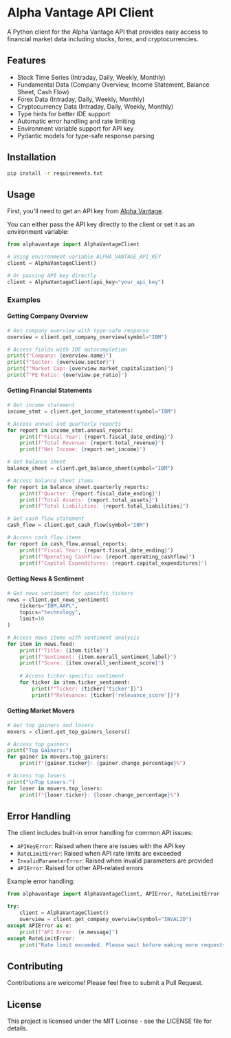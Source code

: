 # Alpha Vantage API Client

A Python client for the Alpha Vantage API that provides easy access to financial market data including stocks, forex, and cryptocurrencies.

## Features

- Stock Time Series (Intraday, Daily, Weekly, Monthly)
- Fundamental Data (Company Overview, Income Statement, Balance Sheet, Cash Flow)
- Forex Data (Intraday, Daily, Weekly, Monthly)
- Cryptocurrency Data (Intraday, Daily, Weekly, Monthly)
- Type hints for better IDE support
- Automatic error handling and rate limiting
- Environment variable support for API key
- Pydantic models for type-safe response parsing

## Installation

```bash
pip install -r requirements.txt
```

## Usage

First, you'll need to get an API key from [Alpha Vantage](https://www.alphavantage.co/support/#api-key).

You can either pass the API key directly to the client or set it as an environment variable:

```python
from alphavantage import AlphaVantageClient

# Using environment variable ALPHA_VANTAGE_API_KEY
client = AlphaVantageClient()

# Or passing API key directly
client = AlphaVantageClient(api_key="your_api_key")
```

### Examples

#### Getting Company Overview

```python
# Get company overview with type-safe response
overview = client.get_company_overview(symbol="IBM")

# Access fields with IDE autocompletion
print(f"Company: {overview.name}")
print(f"Sector: {overview.sector}")
print(f"Market Cap: {overview.market_capitalization}")
print(f"PE Ratio: {overview.pe_ratio}")
```

#### Getting Financial Statements

```python
# Get income statement
income_stmt = client.get_income_statement(symbol="IBM")

# Access annual and quarterly reports
for report in income_stmt.annual_reports:
    print(f"Fiscal Year: {report.fiscal_date_ending}")
    print(f"Total Revenue: {report.total_revenue}")
    print(f"Net Income: {report.net_income}")

# Get balance sheet
balance_sheet = client.get_balance_sheet(symbol="IBM")

# Access balance sheet items
for report in balance_sheet.quarterly_reports:
    print(f"Quarter: {report.fiscal_date_ending}")
    print(f"Total Assets: {report.total_assets}")
    print(f"Total Liabilities: {report.total_liabilities}")

# Get cash flow statement
cash_flow = client.get_cash_flow(symbol="IBM")

# Access cash flow items
for report in cash_flow.annual_reports:
    print(f"Fiscal Year: {report.fiscal_date_ending}")
    print(f"Operating Cashflow: {report.operating_cashflow}")
    print(f"Capital Expenditures: {report.capital_expenditures}")
```

#### Getting News & Sentiment

```python
# Get news sentiment for specific tickers
news = client.get_news_sentiment(
    tickers="IBM,AAPL",
    topics="technology",
    limit=10
)

# Access news items with sentiment analysis
for item in news.feed:
    print(f"Title: {item.title}")
    print(f"Sentiment: {item.overall_sentiment_label}")
    print(f"Score: {item.overall_sentiment_score}")
    
    # Access ticker-specific sentiment
    for ticker in item.ticker_sentiment:
        print(f"Ticker: {ticker['ticker']}")
        print(f"Relevance: {ticker['relevance_score']}")
```

#### Getting Market Movers

```python
# Get top gainers and losers
movers = client.get_top_gainers_losers()

# Access top gainers
print("Top Gainers:")
for gainer in movers.top_gainers:
    print(f"{gainer.ticker}: {gainer.change_percentage}%")

# Access top losers
print("\nTop Losers:")
for loser in movers.top_losers:
    print(f"{loser.ticker}: {loser.change_percentage}%")
```

## Error Handling

The client includes built-in error handling for common API issues:

- `APIKeyError`: Raised when there are issues with the API key
- `RateLimitError`: Raised when API rate limits are exceeded
- `InvalidParameterError`: Raised when invalid parameters are provided
- `APIError`: Raised for other API-related errors

Example error handling:

```python
from alphavantage import AlphaVantageClient, APIError, RateLimitError

try:
    client = AlphaVantageClient()
    overview = client.get_company_overview(symbol="INVALID")
except APIError as e:
    print(f"API Error: {e.message}")
except RateLimitError:
    print("Rate limit exceeded. Please wait before making more requests.")
```

## Contributing

Contributions are welcome! Please feel free to submit a Pull Request.

## License

This project is licensed under the MIT License - see the LICENSE file for details. 